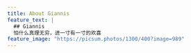 ```yaml
---
title: About Giannis
feature_text: |
  ## Giannis
  怕什么真理无穷，进一寸有一寸的欢喜
feature_image: "https://picsum.photos/1300/400?image=989"
---
```


